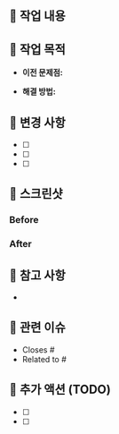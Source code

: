 ## 📝 작업 내용

<!-- 이 PR에서 수행한 작업을 간단히 요약해주세요 -->


## 🎯 작업 목적

<!-- 왜 이 작업이 필요했는지 배경을 설명해주세요 -->
- **이전 문제점:**
  
- **해결 방법:**


## 🔄 변경 사항

<!-- 구체적으로 무엇이 바뀌었는지 나열해주세요 -->
- [ ] 
- [ ] 
- [ ] 


## 📸 스크린샷

<!-- UI 변경이 있다면 스크린샷을 첨부해주세요 -->

### Before
<!-- 이전 상태 스크린샷 -->


### After
<!-- 변경 후 스크린샷 -->


## 📌 참고 사항

<!-- 리뷰어가 알아야 할 추가 정보가 있다면 작성해주세요 -->
- 


## 🔗 관련 이슈

<!-- 관련된 이슈가 있다면 링크해주세요 -->
- Closes #
- Related to #


## 🚀 추가 액션 (TODO)

<!-- 이 PR 이후에 해야 할 작업이 있다면 작성해주세요 -->
- [ ] 
- [ ]
